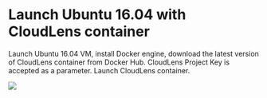 Launch Ubuntu 16.04 with CloudLens container
============================================
Launch Ubuntu 16.04 VM, install Docker engine, download the latest version of CloudLens container from Docker Hub. CloudLens Project Key is accepted as a parameter. Launch CloudLens container. 

<a href="https://azuredeploy.net/" target="_blank"><img src="http://azuredeploy.net/deploybutton.png"/></a>
